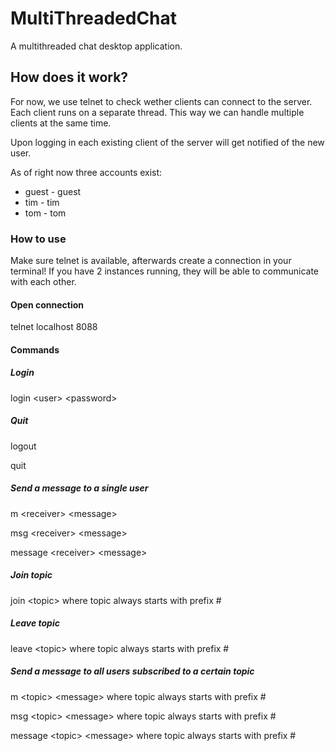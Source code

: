 # MultiThreadedChat
A multithreaded chat desktop application.

## How does it work? 
For now, we use telnet to check wether clients can connect to the server. Each client runs on a separate thread. This way we can handle multiple clients at the same time.

Upon logging in each existing client of the server will get notified of the new user.

As of right now three accounts exist: 
* guest - guest
* tim - tim
* tom - tom

### How to use

Make sure telnet is available, afterwards create a connection in your terminal! If you have 2 instances running, they will be able to communicate with each other. 
#### Open connection
telnet localhost 8088

#### Commands
##### Login
login \<user> \<password>
##### Quit
logout

quit
##### Send a message to a single user
m \<receiver> \<message>

msg \<receiver> \<message>

message \<receiver> \<message>
##### Join topic
join \<topic> where topic always starts with prefix #
##### Leave topic
leave \<topic> where topic always starts with prefix #
##### Send a message to all users subscribed to a certain topic
m \<topic> \<message> where topic always starts with prefix #

msg \<topic> \<message> where topic always starts with prefix #

message \<topic> \<message> where topic always starts with prefix #

